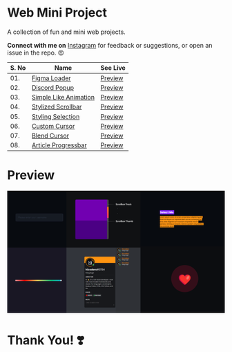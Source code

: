 # Web Mini Project

A collection of fun and mini web projects.

**Connect with me on** [Instagram](https://instagram.com/hi.coders) for feedback or suggestions, or open an issue in the repo. 😍

| S. No | Name                                 | See Live                  |
| ----- | ------------------------------------ | ------------------------- |
| 01.   | [Figma Loader][figma-loader]         | [Preview][figma-loader-l] |
| 02.   | [Discord Popup][discord-pop]         | [Preview][discord-pop-l]  |
| 03.   | [Simple Like Animation][simple-like] | [Preview][simple-like-l]  |
| 04.   | [Stylized Scrollbar][style-scroll]   | [Preview][style-scroll-l] |
| 05.   | [Styling Selection][selection]       | [Preview][selection-l]    |
| 06.   | [Custom Cursor][cursor]              | [Preview][cursor-l]       |
| 07.   | [Blend Cursor][blendcur]             | [Preview][blendcur-l]     |
| 08.   | [Article Progressbar][article-p]     | [Preview][article-p-l]    |

[figma-loader]: https://github.com/hicodersofficial/mini-web-projects/tree/main/figma-loader
[figma-loader-l]: https://codepen.io/hicoders/pen/ExEPqyb
[discord-pop]: https://github.com/hicodersofficial/mini-web-projects/tree/main/discord-profile-popup
[discord-pop-l]: https://codepen.io/hicoders/pen/poLZbdb
[simple-like]: https://github.com/hicodersofficial/mini-web-projects/tree/main/simple-like-animation
[simple-like-l]: https://codepen.io/hicoders/pen/XWEBJRx
[style-scroll]: https://github.com/hicodersofficial/mini-web-projects/tree/main/scrollbar-style
[style-scroll-l]: https://codepen.io/hicoders/pen/LYdgOrj
[selection]: https://github.com/hicodersofficial/mini-web-projects/tree/main/selection-style
[selection-l]: https://codepen.io/hicoders/pen/KKoYBbX
[cursor]: https://github.com/hicodersofficial/mini-web-projects/tree/main/custom-cursor
[cursor-l]: https://codepen.io/hicoders/pen/YzaoGEP
[blendcur]: https://github.com/hicodersofficial/mini-web-projects/tree/main/cursor-blend-effect
[blendcur-l]: https://codepen.io/hicoders/pen/MWXagRL
[article-p]: https://github.com/hicodersofficial/mini-web-projects/tree/main/article-progressbar
[article-p-l]: https://codepen.io/hicoders/pen/qBKagPP

# Preview

![](/preview.png)

# **Thank You!** ❣️
